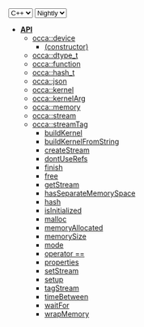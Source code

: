 <div class="api-version-container">
  <select onchange="vm.onLanguageChange(this)">
    <option value="cpp">C++</option>
  </select>
  <select onchange="vm.onVersionChange(this)">
    <option value="nightly">Nightly</option>
  </select>
</div>

- [**API**](/api/)
  - [occa::device](/api/device/)
    - [(constructor)](/api/device/constructor)
  - [occa::dtype_t](/api/dtype_t/)
  - [occa::function](/api/function/)
  - [occa::hash_t](/api/hash_t/)
  - [occa::json](/api/json/)
  - [occa::kernel](/api/kernel/)
  - [occa::kernelArg](/api/kernelArg)
  - [occa::memory](/api/memory/)
  - [occa::stream](/api/stream/)
  - [occa::streamTag](/api/streamTag/)
    - [buildKernel](/api/device/buildKernel)
    - [buildKernelFromString](/api/device/buildKernelFromString)
    - [createStream](/api/device/createStream)
    - [dontUseRefs](/api/device/dontUseRefs)
    - [finish](/api/device/finish)
    - [free](/api/device/free)
    - [getStream](/api/device/getStream)
    - [hasSeparateMemorySpace](/api/device/hasSeparateMemorySpace)
    - [hash](/api/device/hash)
    - [isInitialized](/api/device/isInitialized)
    - [malloc](/api/device/malloc)
    - [memoryAllocated](/api/device/memoryAllocated)
    - [memorySize](/api/device/memorySize)
    - [mode](/api/device/mode)
    - [operator ==](/api/device/operator_equals)
    - [properties](/api/device/properties)
    - [setStream](/api/device/setStream)
    - [setup](/api/device/setup)
    - [tagStream](/api/device/tagStream)
    - [timeBetween](/api/device/timeBetween)
    - [waitFor](/api/device/waitFor)
    - [wrapMemory](/api/device/wrapMemory)
